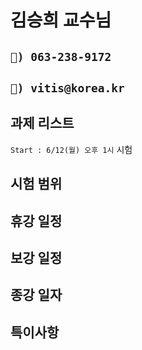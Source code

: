 # 김승희 교수님

## `📱) 063-238-9172`

## `📩) vitis@korea.kr`

## 과제 리스트

`Start : 6/12(월) 오후 1시` 시험

## 시험 범위

## 휴강 일정

## 보강 일정

## 종강 일자

## 특이사항

